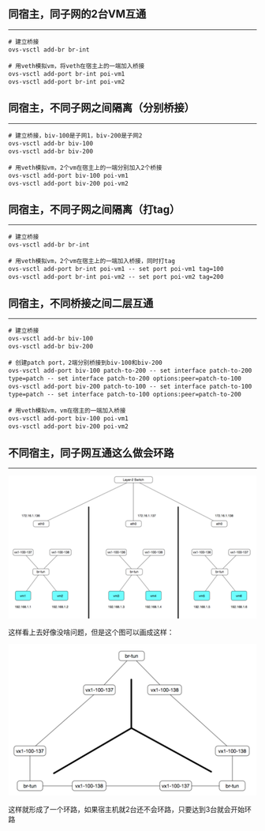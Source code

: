 ## **同宿主，同子网的2台VM互通**

---

```text
# 建立桥接
ovs-vsctl add-br br-int

# 用veth模拟vm，将veth在宿主上的一端加入桥接
ovs-vsctl add-port br-int poi-vm1
ovs-vsctl add-port br-int poi-vm2
```

## **同宿主，不同子网之间隔离（分别桥接）**

---

```text
# 建立桥接，biv-100是子网1，biv-200是子网2
ovs-vsctl add-br biv-100
ovs-vsctl add-br biv-200

# 用veth模拟vm，2个vm在宿主上的一端分别加入2个桥接
ovs-vsctl add-port biv-100 poi-vm1
ovs-vsctl add-port biv-200 poi-vm2
```

## **同宿主，不同子网之间隔离（打tag）**

---

```text
# 建立桥接
ovs-vsctl add-br br-int

# 用veth模拟vm，2个vm在宿主上的一端加入桥接，同时打tag
ovs-vsctl add-port br-int poi-vm1 -- set port poi-vm1 tag=100
ovs-vsctl add-port br-int poi-vm2 -- set port poi-vm2 tag=200
```

## **同宿主，不同桥接之间二层互通**

---

```text
# 建立桥接
ovs-vsctl add-br biv-100
ovs-vsctl add-br biv-200

# 创建patch port，2端分别桥接到biv-100和biv-200
ovs-vsctl add-port biv-100 patch-to-200 -- set interface patch-to-200 type=patch -- set interface patch-to-200 options:peer=patch-to-100
ovs-vsctl add-port biv-200 patch-to-100 -- set interface patch-to-100 type=patch -- set interface patch-to-100 options:peer=patch-to-200

# 用veth模拟vm，vm在宿主的一端加入桥接
ovs-vsctl add-port biv-100 poi-vm1
ovs-vsctl add-port biv-200 poi-vm2
```

## **不同宿主，同子网互通这么做会环路**

---

![](/img/loop.jpg)

这样看上去好像没啥问题，但是这个图可以画成这样：

![](/img/loop1.jpg)

这样就形成了一个环路，如果宿主机就2台还不会环路，只要达到3台就会开始环路

